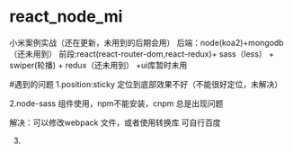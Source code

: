 # react_node_mi
小米案例实战（还在更新，未用到的后期会用）
后端：node(koa2)+mongodb （还未用到）
前段:react(react-router-dom,react-redux)+ sass（less） + swiper(轮播) + redux（还未用到） +ui库暂时未用

#遇到的问题
1.position:sticky 定位到底部效果不好（不能很好定位，未解决）

2.node-sass 组件使用，npm不能安装，cnpm 总是出现问题

解决：可以修改webpack 文件，或者使用转换库 可自行百度

3.
